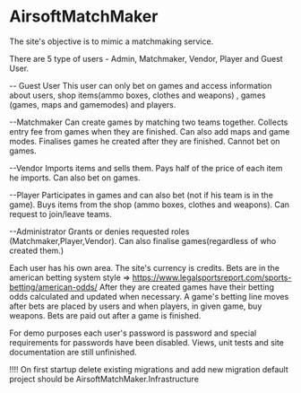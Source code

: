 # AirsoftMatchMaker

The site's objective is to mimic a matchmaking service.

There are 5 type of users - Admin, Matchmaker, Vendor, Player and Guest User.

-- Guest User
This user can only bet on games and access information about users, shop items(ammo boxes, clothes and weapons) , games (games, maps and gamemodes) and players.
 
--Matchmaker
Can create games by matching two teams together. Collects entry fee from games when they are finished. 
Can also add maps and game modes.
Finalises games he created after they are finished.
Cannot bet on games.

--Vendor
Imports items and sells them. Pays half of the price of each item he imports. Can also bet on games.

--Player
Participates in games and can also bet (not if his team is in the game).
Buys items from the shop (ammo boxes, clothes and weapons).
Can request to join/leave teams.

--Administrator
Grants or denies requested roles (Matchmaker,Player,Vendor).
Can also finalise games(regardless of who created them.)

Each user has his own area.
The site's currency is credits.
Bets are in the american betting system style => https://www.legalsportsreport.com/sports-betting/american-odds/
After they are created games have their betting odds calculated and updated when necessary.
A game's betting line moves after bets are placed by users and when players, in given game, buy weapons.
Bets are paid out after a game is finished.


For demo purposes each user's password is password and special requirements for passwords have been disabled.
Views, unit tests and site documentation are still unfinished.

!!!! On first startup delete existing migrations and add new migration default project should be AirsoftMatchMaker.Infrastructure



